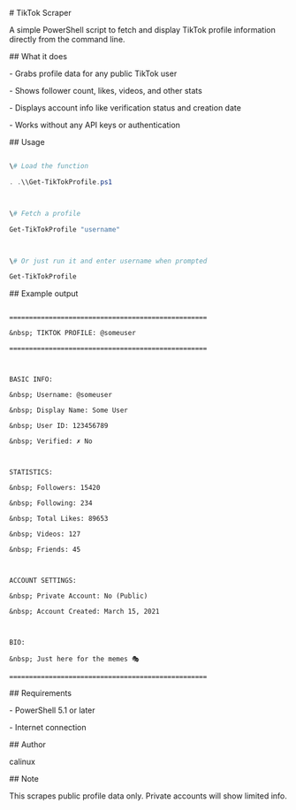 \# TikTok Scraper



A simple PowerShell script to fetch and display TikTok profile information directly from the command line.



\## What it does



\- Grabs profile data for any public TikTok user

\- Shows follower count, likes, videos, and other stats

\- Displays account info like verification status and creation date

\- Works without any API keys or authentication



\## Usage



```powershell

\# Load the function

. .\\Get-TikTokProfile.ps1



\# Fetch a profile

Get-TikTokProfile "username"



\# Or just run it and enter username when prompted

Get-TikTokProfile

```



\## Example output



```

==================================================

&nbsp; TIKTOK PROFILE: @someuser

==================================================



BASIC INFO:

&nbsp; Username: @someuser

&nbsp; Display Name: Some User

&nbsp; User ID: 123456789

&nbsp; Verified: ✗ No



STATISTICS:

&nbsp; Followers: 15420

&nbsp; Following: 234

&nbsp; Total Likes: 89653

&nbsp; Videos: 127

&nbsp; Friends: 45



ACCOUNT SETTINGS:

&nbsp; Private Account: No (Public)

&nbsp; Account Created: March 15, 2021



BIO:

&nbsp; Just here for the memes 🎭

==================================================

```



\## Requirements



\- PowerShell 5.1 or later

\- Internet connection



\## Author



calinux



\## Note



This scrapes public profile data only. Private accounts will show limited info.

